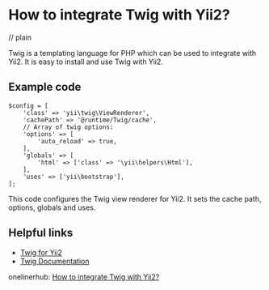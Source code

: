 # How to integrate Twig with Yii2?
// plain

Twig is a templating language for PHP which can be used to integrate with Yii2. It is easy to install and use Twig with Yii2.

## Example code

```
$config = [
    'class' => 'yii\twig\ViewRenderer',
    'cachePath' => '@runtime/Twig/cache',
    // Array of twig options:
    'options' => [
        'auto_reload' => true,
    ],
    'globals' => [
        'html' => ['class' => '\yii\helpers\Html'],
    ],
    'uses' => ['yii\bootstrap'],
];
```

This code configures the Twig view renderer for Yii2. It sets the cache path, options, globals and uses.

## Helpful links
- [Twig for Yii2](https://github.com/yiisoft/yii2-twig)
- [Twig Documentation](https://twig.symfony.com/doc/2.x/)

onelinerhub: [How to integrate Twig with Yii2?](https://onelinerhub.com/twig/how-to-integrate-twig-with-yii2-)